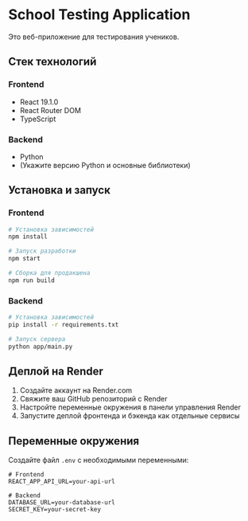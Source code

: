 # School Testing Application

Это веб-приложение для тестирования учеников.

## Стек технологий

### Frontend
- React 19.1.0
- React Router DOM
- TypeScript

### Backend
- Python
- (Укажите версию Python и основные библиотеки)

## Установка и запуск

### Frontend
```bash
# Установка зависимостей
npm install

# Запуск разработки
npm start

# Сборка для продакшена
npm run build
```

### Backend
```bash
# Установка зависимостей
pip install -r requirements.txt

# Запуск сервера
python app/main.py
```

## Деплой на Render

1. Создайте аккаунт на Render.com
2. Свяжите ваш GitHub репозиторий с Render
3. Настройте переменные окружения в панели управления Render
4. Запустите деплой фронтенда и бэкенда как отдельные сервисы

## Переменные окружения

Создайте файл `.env` с необходимыми переменными:
```
# Frontend
REACT_APP_API_URL=your-api-url

# Backend
DATABASE_URL=your-database-url
SECRET_KEY=your-secret-key
```
